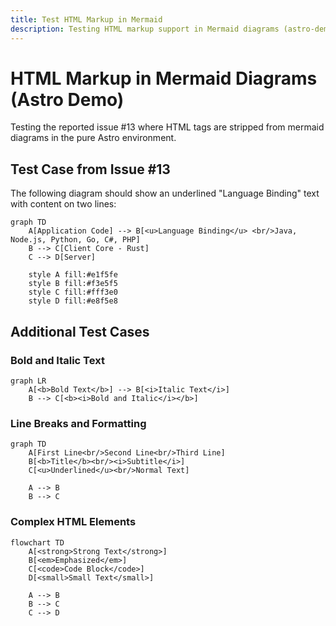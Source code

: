 ```yaml
---
title: Test HTML Markup in Mermaid
description: Testing HTML markup support in Mermaid diagrams (astro-demo)
---
```


# HTML Markup in Mermaid Diagrams (Astro Demo)

Testing the reported issue #13 where HTML tags are stripped from mermaid diagrams in the pure Astro environment.

## Test Case from Issue #13

The following diagram should show an underlined "Language Binding" text with content on two lines:

```mermaid
graph TD
    A[Application Code] --> B[<u>Language Binding</u> <br/>Java, Node.js, Python, Go, C#, PHP]
    B --> C[Client Core - Rust]
    C --> D[Server]

    style A fill:#e1f5fe
    style B fill:#f3e5f5
    style C fill:#fff3e0
    style D fill:#e8f5e8
```

## Additional Test Cases

### Bold and Italic Text

```mermaid
graph LR
    A[<b>Bold Text</b>] --> B[<i>Italic Text</i>]
    B --> C[<b><i>Bold and Italic</i></b>]
```

### Line Breaks and Formatting

```mermaid
graph TD
    A[First Line<br/>Second Line<br/>Third Line]
    B[<b>Title</b><br/><i>Subtitle</i>]
    C[<u>Underlined</u><br/>Normal Text]

    A --> B
    B --> C
```

### Complex HTML Elements

```mermaid
flowchart TD
    A[<strong>Strong Text</strong>]
    B[<em>Emphasized</em>]
    C[<code>Code Block</code>]
    D[<small>Small Text</small>]

    A --> B
    B --> C
    C --> D
```